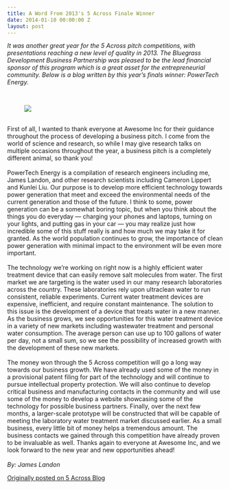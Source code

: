 ```yaml
---
title: A Word From 2013's 5 Across Finale Winner
date: 2014-01-10 00:00:00 Z
layout: post
---
```

 
<p><em>It was another great year for the 5 Across pitch competitions, with presentations reaching a new level of quality in 2013. The Bluegrass Development Business Partnership was pleased to be the lead financial sponsor of this program which is a great asset for the entrepreneurial community. Below is a blog written by this year’s finals winner: PowerTech Energy.</em></p>
<p><br/><figure data-orig-height="296" data-orig-width="272" data-orig-src="https://66.media.tumblr.com/2180a7a2b0da17899f1b3da13d52a568/tumblr_inline_mz75eyumSk1spm8pc.png"><img src="https://66.media.tumblr.com/2180a7a2b0da17899f1b3da13d52a568/tumblr_inline_pk07pslCma1spm8pc_540.png" data-orig-height="296" data-orig-width="272" data-orig-src="https://66.media.tumblr.com/2180a7a2b0da17899f1b3da13d52a568/tumblr_inline_mz75eyumSk1spm8pc.png"/></figure></p>

<p><br/>First of all, I wanted to thank everyone at Awesome Inc for their guidance throughout the process of developing a business pitch. I come from the world of science and research, so while I may give research talks on multiple occasions throughout the year, a business pitch is a completely different animal, so thank you!<br/><br/>PowerTech Energy is a compilation of research engineers including me, James Landon, and other research scientists including Cameron Lippert and Kunlei Liu. Our purpose is to develop more efficient technology towards power generation that meet and exceed the environmental needs of the current generation and those of the future. I think to some, power generation can be a somewhat boring topic, but when you think about the things you do everyday — charging your phones and laptops, turning on your lights, and putting gas in your car — you may realize just how incredible some of this stuff really is and how much we may take it for granted. As the world population continues to grow, the importance of clean power generation with minimal impact to the environment will be even more important.<br/><br/>The technology we’re working on right now is a highly efficient water treatment device that can easily remove salt molecules from water. The first market we are targeting is the water used in our many research laboratories across the country. These laboratories rely upon ultraclean water to run consistent, reliable experiments. Current water treatment devices are expensive, inefficient, and require constant maintenance. The solution to this issue is the development of a device that treats water in a new manner. As the business grows, we see opportunities for this water treatment device in a variety of new markets including wastewater treatment and personal water consumption. The average person can use up to 100 gallons of water per day, not a small sum, so we see the possibility of increased growth with the development of these new markets.<br/><br/>The money won through the 5 Across competition will go a long way towards our business growth. We have already used some of the money in a provisional patent filing for part of the technology and will continue to pursue intellectual property protection. We will also continue to develop critical business and manufacturing contacts in the community and will use some of the money to develop a website showcasing some of the technology for possible business partners. Finally, over the next few months, a larger-scale prototype will be constructed that will be capable of meeting the laboratory water treatment market discussed earlier. As a small business, every little bit of money helps a tremendous amount. The business contacts we gained through this competition have already proven to be invaluable as well. Thanks again to everyone at Awesome Inc, and we look forward to the new year and new opportunities ahead!<br/><br/><em>By: James Landon</em></p>
<p><a href="http://www.5across.org/a-word-from-2013s-5-across-winner/" target="_blank">Originally posted on 5 Across Blog</a></p>
